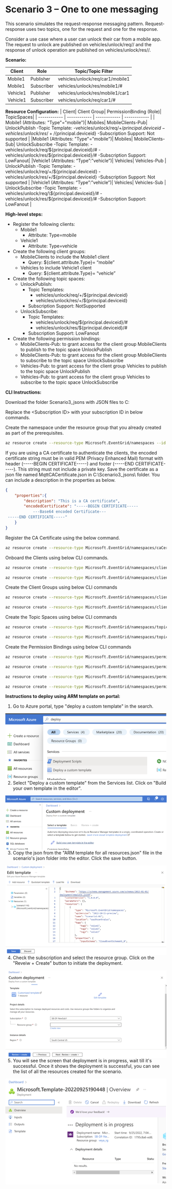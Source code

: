 # Scenario 3 – One to one messaging
This scenario simulates the request-response messaging pattern. Request-response uses two topics, one for the request and one for the response.

Consider a use case where a user can unlock their car from a mobile app. The request to unlock are published on vehicles/unlock/req/<carClientId>/<mobileClientId> and the response of unlock operation are published on vehicles/unlock/res/<mobileClientId>/<carClientId>.

**Scenario:**

| Client | Role | Topic/Topic Filter|
| ------------ | ------------ | ------------ |
| Mobile1 | Publisher | vehicles/unlock/req/car1/mobile1|
| Mobile1 | Subscriber | vehicles/unlock/res/mobile1/#|
| Vehicle1 | Publisher | vehicles/unlock/res/mobile1/car1|
| Vehicle1 | Subscriber | vehicles/unlock/req/car1/#|

**Resource Configuration:**
| Client| Client Group| PermissionBinding (Role)| TopicSpaces|
| ------------ | ------------ | ------------ | ------------ |
| Mobile1 (Attributes: "Type"="mobile")| Mobiles| MobileClients-Pub|  UnlockPublish -Topic Template: -vehicles/unlock/req/+/${principal.deviceid} -vehicles/unlock/res/+/${principal.deviceid} -Subscription Support: Not supported |
|Mobile1 (Attributes: "Type"="mobile")| Mobiles| MobileClients-Sub|  UnlockSubscribe -Topic Template: -vehicles/unlock/req/\${principal.deviceid}/# -vehicles/unlock/res/\${principal.deviceid}/# -Subscription Support: LowFanout|
|Vehicle1 (Attributes: “Type”:”vehicle”)| Vehicles| Vehicles-Pub |  UnlockPublish -Topic Template: -vehicles/unlock/req/+/\${principal.deviceid} -vehicles/unlock/res/+/${principal.deviceid} -Subscription Support: Not supported |
|Vehicle1 (Attributes: “Type”:”vehicle”)| Vehicles| Vehicles-Sub |  UnlockSubscribe -Topic Template: -vehicles/unlock/req/\${principal.deviceid}/# -vehicles/unlock/res/${principal.deviceid}/# -Subscription Support: LowFanout |


**High-level steps:**
- Register the following clients:
	- Mobile1
		- Attribute: Type=mobile
	- Vehicle1
		- Attribute: Type=vehicle
- Create the following client groups:
	- MobileClients to include the Mobile1 client
		- Query: ${client.attribute.Type}= “mobile”
	- Vehicles to include Vehicle1 client
		- Query: ${client.attribute.Type}= “vehicle”
- Create the following topic spaces:
	- UnlockPublish:
		- Topic Templates:
			- vehicles/unlock/req/+/${principal.deviceid}
			- vehicles/unlock/res/+/${principal.deviceid}
		- Subscription Support: NotSupported
	- UnlockSubscribe:
		- Topic Templates:
			- vehicles/unlock/req/${principal.deviceid}/#
			- vehicles/unlock/res/${principal.deviceid}/#
		- Subscription Support: LowFanout
- Create the following permission bindings:
	- MobileClients-Pub: to grant access for the client group MobileClients to publish to the topic space UnlockPublish
	- MobileClients-Pub: to grant access for the client group MobileClients to subscribe to the topic space UnlockSubscribe
	- Vehicles-Pub: to grant access for the client group Vehicles to publish to the topic space UnlockPublish
	- Vehicles-Pub: to grant access for the client group Vehicles to subscribe to the topic space UnlockSubscribe


**CLI Instructions:**

Download the folder Scenario3_jsons with JSON files to C:

Replace the \<Subscription ID\> with your subscription ID in below commands.

Create the namespace under the resource group that you already created as part of the prerequisites.

```bash
az resource create --resource-type Microsoft.EventGrid/namespaces --id /subscriptions/<Subscription ID>/resourceGroups/MQTT-Pri-Prev-rg1/providers/Microsoft.EventGrid/namespaces/Scenario3 --is-full-object --api-version 2022-10-15-preview --properties @C:\Scenario3_jsons\NS_Scenario3.json
```

If you are using a CA certificate to authenticate the clients, the encoded certificate string must be in valid PEM (Privacy Enhanced Mail) format with header (-----BEGIN CERTIFICATE-----) and footer (-----END CERTIFICATE-----). This string must not include a private key. Save the certificate as a json file named MqttCACertificate.json in C:\Scenario3_jsons\ folder.  You can include a description in the properties as below.

```json
{
    "properties":{
   	    "description": "This is a CA certificate",
        "encodedCertificate": "-----BEGIN CERTIFICATE-----
			---Base64 encoded Certificate---
 -----END CERTIFICATE-----"
    }
}
```

Register the CA Certificate using the below command.

```bash
az resource create --resource-type Microsoft.EventGrid/namespaces/caCertificates --id /subscriptions/<Subscription ID>/resourceGroups/MQTT-Pri-Prev-rg1/providers/Microsoft.EventGrid/namespaces/Scenario3/caCertificates/CACert --api-version 2022-10-15-preview --properties @C:\Scenario3_jsons\MqttCACertificate.json
```

Onboard the Clients using below CLI commands.

```bash
az resource create --resource-type Microsoft.EventGrid/namespaces/clients --id /subscriptions/<Subscription ID>/resourceGroups/MQTT-Pri-Prev-rg1/providers/Microsoft.EventGrid/namespaces/Scenario3/clients/Mobile1 --api-version 2022-10-15-preview --properties @C:\Scenario3_jsons\C_Mobile1.json
```

```bash
az resource create --resource-type Microsoft.EventGrid/namespaces/clients --id /subscriptions/<Subscription ID>/resourceGroups/MQTT-Pri-Prev-rg1/providers/Microsoft.EventGrid/namespaces/Scenario3/clients/Vehicle1 --api-version 2022-10-15-preview --properties @C:\Scenario3_jsons\C_Vehicle1.json
```

Create the Client Groups using below CLI commands

```bash
az resource create --resource-type Microsoft.EventGrid/namespaces/clientGroups --id /subscriptions/<Subscription ID>/resourceGroups/MQTT-Pri-Prev-rg1/providers/Microsoft.EventGrid/namespaces/Scenario3/clientGroups/Mobiles --api-version 2022-10-15-preview --properties @C:\Scenario3_jsons\CG_Mobiles.json
```

```bash
az resource create --resource-type Microsoft.EventGrid/namespaces/clientGroups --id /subscriptions/<Subscription ID>/resourceGroups/MQTT-Pri-Prev-rg1/providers/Microsoft.EventGrid/namespaces/Scenario3/clientGroups/Vehicles --api-version 2022-10-15-preview --properties @C:\Scenario3_jsons\CG_Vehicles.json
```

Create the Topic Spaces using below CLI commands

```bash
az resource create --resource-type Microsoft.EventGrid/namespaces/topicSpaces --id /subscriptions/<Subscription ID>/resourceGroups/MQTT-Pri-Prev-rg1/providers/Microsoft.EventGrid/namespaces/Scenario3/topicSpaces/UnlockPublish --api-version 2022-10-15-preview --properties @C:\Scenario3_jsons\TS_UnlockPublish.json
```

```bash
az resource create --resource-type Microsoft.EventGrid/namespaces/topicSpaces --id /subscriptions/<Subscription ID>/resourceGroups/MQTT-Pri-Prev-rg1/providers/Microsoft.EventGrid/namespaces/Scenario3/topicSpaces/UnlockSubscribe --api-version 2022-10-15-preview --properties @C:\Scenario3_jsons\TS_UnlockSubscribe.json
```

Create the Permission Bindings using below CLI commands

```bash
az resource create --resource-type Microsoft.EventGrid/namespaces/permissionBindings --id /subscriptions/<Subscription ID>/resourceGroups/MQTT-Pri-Prev-rg1/providers/Microsoft.EventGrid/namespaces/Scenario3/permissionBindings/MobileClients-Pub --api-version 2022-10-15-preview --properties @C:\Scenario3_jsons\PB_MobileClients-Pub.json
```

```bash
az resource create --resource-type Microsoft.EventGrid/namespaces/permissionBindings --id /subscriptions/<Subscription ID>/resourceGroups/MQTT-Pri-Prev-rg1/providers/Microsoft.EventGrid/namespaces/Scenario3/permissionBindings/MobileClients-Sub --api-version 2022-10-15-preview --properties @C:\Scenario3_jsons\PB_MobileClients-Sub.json
```

```bash
az resource create --resource-type Microsoft.EventGrid/namespaces/permissionBindings --id /subscriptions/<Subscription ID>/resourceGroups/MQTT-Pri-Prev-rg1/providers/Microsoft.EventGrid/namespaces/Scenario3/permissionBindings/Vehicles-Pub --api-version 2022-10-15-preview --properties @C:\Scenario3_jsons\PB_Vehicles-Pub.json
```

```bash
az resource create --resource-type Microsoft.EventGrid/namespaces/permissionBindings --id /subscriptions/<Subscription ID>/resourceGroups/MQTT-Pri-Prev-rg1/providers/Microsoft.EventGrid/namespaces/Scenario3/permissionBindings/Vehicles-Sub --api-version 2022-10-15-preview --properties @C:\Scenario3_jsons\PB_Vehicles-Sub.json
```




**Instructions to deploy using ARM template on portal:**

1. Go to Azure portal, type "deploy a custom template" in the search.

<img src="Deploy ARM template on portal 1.png"
     alt="Deploy ARM template on portal 1"
     style="float: left; margin-right: 10px;" />


2. Select "Deploy a custom template" from the Services list.  Click on "Build your own template in the editor".

<img src="Deploy ARM template on portal 2.png"
     alt="Deploy ARM template on portal 2"
     style="float: left; margin-right: 10px;" />

3. Copy the json from the "ARM template for all resources.json" file in the scenario's json folder into the editor.  Click the save button.
	 
<img src="Deploy ARM template on portal 3.png"
     alt="Deploy ARM template on portal 3"
     style="float: left; margin-right: 10px;" />

4. Check the subscription and select the resource group.  Click on the "Reveiw + Create" button to initiate the deployment.

<img src="Deploy ARM template on portal 4.png"
     alt="Deploy ARM template on portal 4"
     style="float: left; margin-right: 10px;" />

5. You will see the screen that deployment is in progress, wait till it's successful.  Once it shows the deployment is successful, you can see the list of all the resources created for the scenario.

<img src="Deploy ARM template on portal 5.png"
     alt="Deploy ARM template on portal 5"
     style="float: left; margin-right: 10px;" />

